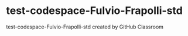 # test-codespace-Fulvio-Frapolli-std
test-codespace-Fulvio-Frapolli-std created by GitHub Classroom
